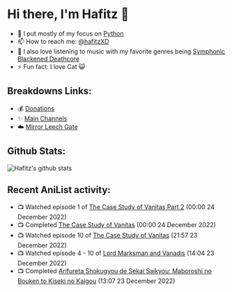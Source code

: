 # Hi there, I'm Hafitz 👋
- 🐍 I put mostly of my focus on [Python](https://python.org)
- 📫 How to reach me: [@hafitzXD](https://t.me/hafitzXD)
- 🎵 I also love listening to music with my favorite genres being [Symphonic Blackened Deathcore](https://youtu.be/qyYmS_iBcy4)
- ⚡ Fun fact: I love Cat 😺

## Breakdowns Links:
- 💰 [Donations](https://t.me/TheBreakdowns/2)
- ✨ [Main Channels](https://t.me/TheBreakdowns)
- ☁️ [Mirror Leech Gate](https://t.me/BreakdownsGate)

## Github Stats:
![Hafitz's github stats](https://github-readme-stats.vercel.app/api?username=breakdowns&show_icons=true&count_private=true&bg_color=00000000&text_color=777)

## Recent AniList activity:
<!-- ANILIST_ACTIVITY:start -->

-   📺 Watched episode 1 of [The Case Study of Vanitas Part 2](https://anilist.co/anime/135136) (00:00 24 December 2022)
-   📺 Completed [The Case Study of Vanitas](https://anilist.co/anime/131646) (00:00 24 December 2022)
-   📺 Watched episode 10 of [The Case Study of Vanitas](https://anilist.co/anime/131646) (21:57 23 December 2022)
-   📺 Watched episode 4 - 10 of [Lord Marksman and Vanadis](https://anilist.co/anime/20809) (14:04 23 December 2022)
-   📺 Completed [Arifureta Shokugyou de Sekai Saikyou: Maboroshi no Bouken to Kiseki no Kaigou](https://anilist.co/anime/146921) (13:07 23 December 2022)

<!-- ANILIST_ACTIVITY:end -->
